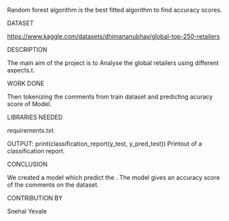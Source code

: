 ﻿Random forest algorithm is the best fitted algorithm to find accuracy scores.

DATASET

https://www.kaggle.com/datasets/dhimananubhav/global-top-250-retailers

DESCRIPTION

The main aim of the project is to Analyse the global retailers using different aspects.t.

WORK DONE

Then tokenizing the comments from train dataset and predicting acuracy score of Model.

LIBRARIES NEEDED

requirements.txt

OUTPUT: 
print(classification_report(y_test, y_pred_test))
Printout of a classification report.

CONCLUSION

We created a model which predict the . The model gives an accuracy score of the comments on the dataset.

CONTRIBUTION BY

Snehal Yevale

